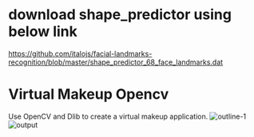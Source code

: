 # download shape_predictor using below link
https://github.com/italojs/facial-landmarks-recognition/blob/master/shape_predictor_68_face_landmarks.dat

# Virtual Makeup Opencv

Use OpenCV and Dlib to create a virtual makeup application.
![outline-1](https://user-images.githubusercontent.com/11401316/133987773-2ef13e47-ab0a-4ce1-895e-77c69a52d9cb.jpg)
![output](https://user-images.githubusercontent.com/11401316/133987136-413c09ae-fc5e-4880-87e6-fd0ca5960b89.jpg)

